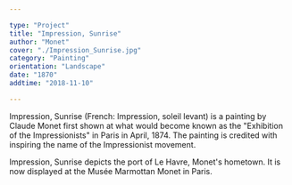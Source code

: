 ```yaml
---

type: "Project"
title: "Impression, Sunrise"
author: "Monet"
cover: "./Impression_Sunrise.jpg"
category: "Painting"
orientation: "Landscape"
date: "1870"
addtime: "2018-11-10"

---
```


Impression, Sunrise (French: Impression, soleil levant) is a painting by Claude Monet first shown at what would become known as the "Exhibition of the Impressionists" in Paris in April, 1874. The painting is credited with inspiring the name of the Impressionist movement.

Impression, Sunrise depicts the port of Le Havre, Monet's hometown. It is now displayed at the Musée Marmottan Monet in Paris.
